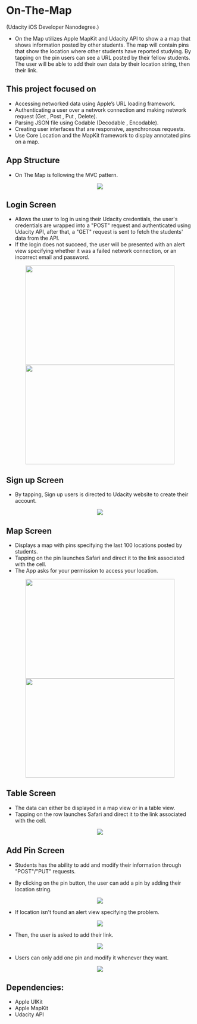 # On-The-Map
 (Udacity iOS Developer Nanodegree.)
- On the Map utilizes Apple MapKit and Udacity API to show a a map that shows information posted by other students.
 The map will contain pins that show the location where other students have reported studying. 
 By tapping on the pin users can see a URL posted by their fellow students. 
 The user will be able to add their own data by their location string, then their link.

## This project focused on
* Accessing networked data using Apple’s URL loading framework.
* Authenticating a user over a network connection and making network request (Get , Post , Put , Delete).
* Parsing JSON file using Codable (Decodable , Encodable).
* Creating user interfaces that are responsive, asynchronous requests.
* Use Core Location and the MapKit framework to display annotated pins on a map.

## App Structure
- On The Map is following the MVC pattern.

<p align="center">
  <img src="images/mvc.png">
</p>

## Login Screen 
- Allows the user to log in using their Udacity credentials, the user's credentials are wrapped into a "POST" request and authenticated using Udacity API, after that, a "GET" request is sent to fetch the students' data from the API.
- If the login does not succeed, the user will be presented with an alert view specifying whether it was a failed network connection, or an incorrect email and password.

<p align="center">
  <img src="images/login.png" width="400" height="266" >
  <img src="images/login2.png" width="400" height="266" >
</p>

## Sign up Screen
- By tapping, Sign up users is directed to Udacity website to create their account.

<p align="center">
  <img src="images/signup.png">
</p>

## Map Screen
- Displays a map with pins specifying the last 100 locations posted by students.
- Tapping on the pin launches Safari and direct it to the link associated with the cell.
- The App asks for your permission to access your location.

<p align="center">
  <img src="images/location.png" width="400" height="266" >
  <img src="images/pins.png" width="400" height="266" >
</p>

## Table Screen
- The data can either be displayed in a map view or in a table view.
- Tapping on the row launches Safari and direct it to the link associated with the cell.

<p align="center">
  <img src="images/table.png">
</p>

## Add Pin Screen
- Students has the ability to add and modify their information through "POST"/"PUT" requests.

- By clicking on the pin button, the user can add a pin by adding their location string.

<p align="center">
  <img src="images/pin.png">
</p>

- If location isn't found an alert view specifying the problem.

<p align="center">
  <img src="images/locationNot.png">
</p>

- Then, the user is asked to add their link.

<p align="center">
  <img src="images/addURL.png">
</p>

- Users can only add one pin and modify it whenever they want.

<p align="center">
  <img src="images/pinOverview.png">
</p>

## Dependencies:
* Apple UIKit
* Apple MapKit
* Udacity API
